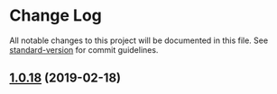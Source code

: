 # Change Log

All notable changes to this project will be documented in this file. See [standard-version](https://github.com/conventional-changelog/standard-version) for commit guidelines.

## [1.0.18](https://github.com/Takkiiii/ame-basket/compare/v1.0.1...v1.0.18) (2019-02-18)
